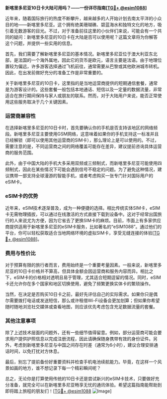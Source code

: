 **新喀里多尼亚10日卡大陆可用吗？——一份详尽指南[[TG💪+ @esim1088](https://t.me/s/esim1088)]**

近年来，随着国际旅行的热度不断攀升，越来越多的人开始计划去南太平洋的小众目的地——新喀里多尼亚。这个拥有绝美珊瑚礁、碧蓝海水和独特文化的地方，吸引着无数游客的目光。不过，对于准备前往这里的小伙伴们来说，可能会有一个共同的疑问：新喀里多尼亚的10日卡在大陆是否可以使用呢？这篇文章将为你解答这个问题，并提供一些实用的信息。

首先，我们需要了解新喀里多尼亚的基本情况。新喀里多尼亚位于澳大利亚东北部，是法国的一个海外属地，因此它的货币是欧元，语言主要是法语。由于地理位置较为偏远，许多游客选择通过飞机前往，通常需要从巴黎或其他欧洲城市转机。因此，在出发前做好充分的准备工作是非常重要的。

关于新喀里多尼亚的10日卡，这里指的是当地运营商提供的短期通信套餐，通常是为游客设计的。这些套餐一般包括本地通话、短信以及一定量的数据流量，非常适合在旅行期间保持与家人或朋友的联系。然而，对于大陆用户来说，能否正常使用这些服务取决于几个关键因素。

### **运营商兼容性**
在选择新喀里多尼亚的10日卡时，首先要确认你的手机是否支持该地区的网络频段。新喀里多尼亚主要使用GSM网络，这意味着如果你的手机支持这一标准并且已经解锁（即可以使用其他运营商的SIM卡），那么理论上是可以使用的。不过，需要注意的是，不同运营商之间的网络覆盖可能存在差异，建议提前咨询具体运营商的服务范围。

此外，由于中国大陆的手机大多采用双频或三频制式，而新喀里多尼亚可能使用四频制式，因此在某些情况下可能会遇到信号不稳定的问题。为了避免这种情况，建议携带一部支持全球漫游的智能手机，或者考虑购买一张专门针对国际用户的eSIM卡。

### **eSIM卡的优势**
近年来，eSIM技术逐渐普及，成为一种便捷的选择。相比传统实体SIM卡，eSIM卡无需物理插拔，可以通过在线激活的方式直接下载到设备中。这对于经常出国旅行的人来说尤为方便，因为它省去了更换SIM卡的麻烦。目前，市面上有多家供应商提供适用于新喀里多尼亚的eSIM卡服务，比如著名的“eSIM1088”。通过他们的平台，你可以轻松获取适合当地网络环境的虚拟SIM卡，享受无缝连接的体验[[TG💪+ @esim1088](https://t.me/s/esim1088)]。

### **费用与性价比**
对于预算有限的旅行者而言，费用始终是一个重要考量因素。一般来说，新喀里多尼亚的10日卡价格并不算高，但具体金额会因运营商和服务内容而异。相比之下，eSIM卡的价格相对透明且易于管理，尤其适合短期逗留的情况。同时，eSIM卡还允许你在多个国家和地区切换使用，避免了频繁更换实体卡的繁琐操作。

当然，在决定是否购买10日卡之前，最好先评估自己的实际需求。如果你只是偶尔需要拨打电话或发送短信，那么或许租借Wi-Fi设备会更加划算；但如果你希望随时随地浏览社交媒体或查看地图，则应该优先考虑包含充足数据流量的套餐。

### **其他注意事项**
除了上述技术层面的问题外，还有一些细节值得留意。例如，部分运营商可能会要求用户提供护照信息以完成注册流程，因此请确保随身携带有效的身份证件。另外，考虑到新喀里多尼亚与中国之间存在时差（通常为6小时），建议合理安排通话时间，以免打扰对方休息。

最后，别忘了提前备份好重要资料并检查手机电池续航能力。毕竟，在这样一个风景如画的地方，谁不想记录下每一个精彩瞬间呢？

总之，无论你是打算使用传统的10日卡还是尝试新兴的eSIM卡技术，只要做好充分准备，就完全可以在新喀里多尼亚畅享无忧的通讯体验。希望这篇指南能帮助到即将踏上旅程的朋友们！[[TG💪+ @esim1088](https://t.me/s/esim1088) ![Image](https://i.postimg.cc/4NQfJmqS/Snipaste-2025-05-13-00-14-12.png)]